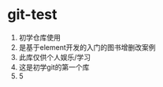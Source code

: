 # git-test
<ol>
<li>初学仓库使用</li>
<li>是基于element开发的入门的图书增删改案例</li>
<li>此库仅供个人娱乐/学习</li>
<li>这是初学git的第一个库</li>
  <li>5</li>
</ol>
